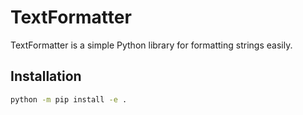 # TextFormatter

TextFormatter is a simple Python library for formatting strings easily.

## Installation

```bash
python -m pip install -e .

